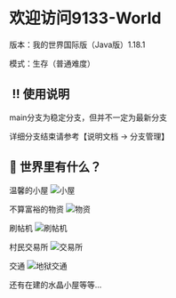 # 欢迎访问9133-World
版本：我的世界国际版（Java版）1.18.1

模式：生存（普通难度）

##  ‼️ 使用说明

main分支为稳定分支，但并不一定为最新分支

详细分支结束请参考【说明文档 -> 分支管理】

## 👀 世界里有什么？
 温馨的小屋
 ![小屋](https://img.garlicgo.asia/MC/9133-World/fangjian.png)

 不算富裕的物资
![物资](https://img.garlicgo.asia/MC/9133-World/ziyuan.png)

刷帖机
 ![刷帖机](https://img.garlicgo.asia/MC/9133-World/stj.png)

 村民交易所
  ![交易所](https://img.garlicgo.asia/MC/9133-World/jyzx.png)

 交通
![地狱交通](https://img.garlicgo.asia/MC/9133-World/diyujiaotong.png)

还有在建的水晶小屋等等...



